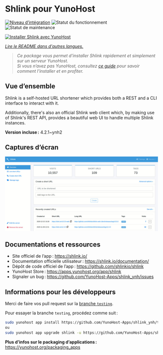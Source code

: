 <!--
Nota bene : ce README est automatiquement généré par <https://github.com/YunoHost/apps/tree/master/tools/readme_generator>
Il NE doit PAS être modifié à la main.
-->

# Shlink pour YunoHost

[![Niveau d’intégration](https://dash.yunohost.org/integration/shlink.svg)](https://ci-apps.yunohost.org/ci/apps/shlink/) ![Statut du fonctionnement](https://ci-apps.yunohost.org/ci/badges/shlink.status.svg) ![Statut de maintenance](https://ci-apps.yunohost.org/ci/badges/shlink.maintain.svg)

[![Installer Shlink avec YunoHost](https://install-app.yunohost.org/install-with-yunohost.svg)](https://install-app.yunohost.org/?app=shlink)

*[Lire le README dans d'autres langues.](./ALL_README.md)*

> *Ce package vous permet d’installer Shlink rapidement et simplement sur un serveur YunoHost.*  
> *Si vous n’avez pas YunoHost, consultez [ce guide](https://yunohost.org/install) pour savoir comment l’installer et en profiter.*

## Vue d’ensemble

Shlink is a self-hosted URL shortener which provides both a REST and a CLI interface to interact with it.

Additionally, there's also an official Shlink web client which, by making use of Shlink's REST API, provides a beautiful web UI to handle multiple Shlink instances.

**Version incluse :** 4.2.1~ynh2

## Captures d’écran

![Capture d’écran de Shlink](./doc/screenshots/shlink-web-client-placeholder.jpg)

## Documentations et ressources

- Site officiel de l’app : <https://shlink.io/>
- Documentation officielle utilisateur : <https://shlink.io/documentation/>
- Dépôt de code officiel de l’app : <https://github.com/shlinkio/shlink>
- YunoHost Store : <https://apps.yunohost.org/app/shlink>
- Signaler un bug : <https://github.com/YunoHost-Apps/shlink_ynh/issues>

## Informations pour les développeurs

Merci de faire vos pull request sur la [branche `testing`](https://github.com/YunoHost-Apps/shlink_ynh/tree/testing).

Pour essayer la branche `testing`, procédez comme suit :

```bash
sudo yunohost app install https://github.com/YunoHost-Apps/shlink_ynh/tree/testing --debug
ou
sudo yunohost app upgrade shlink -u https://github.com/YunoHost-Apps/shlink_ynh/tree/testing --debug
```

**Plus d’infos sur le packaging d’applications :** <https://yunohost.org/packaging_apps>
